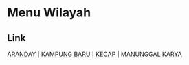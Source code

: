 # Menu Wilayah

## Link

[ARANDAY](https://github.com/gigit-pemilu/pemilu-2024-92-papua-barat/tree/main/pileg-dpr/hitung-suara/sub/92-papua-barat/sub/06-teluk-bintuni/sub/04-aranday/sub/2001-aranday)
 | 
[KAMPUNG BARU](https://github.com/gigit-pemilu/pemilu-2024-92-papua-barat/tree/main/pileg-dpr/hitung-suara/sub/92-papua-barat/sub/06-teluk-bintuni/sub/04-aranday/sub/2007-kampung-baru)
 | 
[KECAP](https://github.com/gigit-pemilu/pemilu-2024-92-papua-barat/tree/main/pileg-dpr/hitung-suara/sub/92-papua-barat/sub/06-teluk-bintuni/sub/04-aranday/sub/2008-kecap)
 | 
[MANUNGGAL KARYA](https://github.com/gigit-pemilu/pemilu-2024-92-papua-barat/tree/main/pileg-dpr/hitung-suara/sub/92-papua-barat/sub/06-teluk-bintuni/sub/04-aranday/sub/2009-manunggal-karya)

